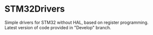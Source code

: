 # STM32Drivers
Simple drivers for STM32 without HAL, based on register programming. Latest version of code provided in "Develop" branch.
